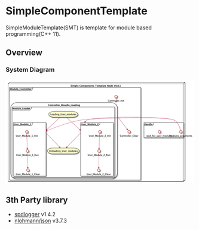 # SimpleComponentTemplate

SimpleModuleTemplate(SMT) is template for module based programming(C++ 11).

## Overview

### System Diagram

![Alt text](./doc/assets/overview.png)

## 3th Party library

- [spdlogger](https://github.com/gabime/spdlog)  v1.4.2
- [nlohmann/json](https://nlohmann.github.io/json/) v3.7.3
